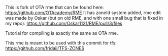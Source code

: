 This is  fork of OTA rme that can be found here: https://github.com/OTAcademy/RME
It has zoneId system added, rme edit was made by Oskar (but on old RME, and with one small bug that is fixed in my repo): https://github.com/Oskar1121/RME/pull/3/files

Tutorial for compiling is exactly the same as OTA rme.

This rme is meant to be used with this commit for tfs: https://github.com/fridaii/TFS-ZONES
